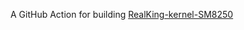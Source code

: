 A GitHub Action for building [RealKing-kernel-SM8250](https://github.com/Rohail33/RealKing-kernel-SM8250/tree/12.1-alioth)
